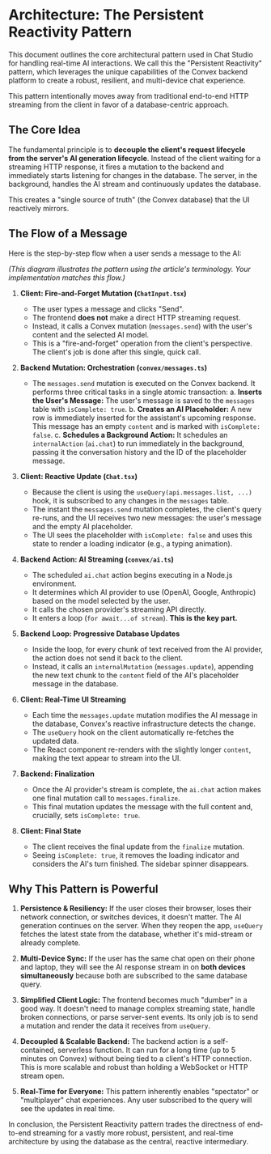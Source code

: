 # Architecture: The Persistent Reactivity Pattern

This document outlines the core architectural pattern used in Chat Studio for handling real-time AI interactions. We call this the "Persistent Reactivity" pattern, which leverages the unique capabilities of the Convex backend platform to create a robust, resilient, and multi-device chat experience.

This pattern intentionally moves away from traditional end-to-end HTTP streaming from the client in favor of a database-centric approach.

## The Core Idea

The fundamental principle is to **decouple the client's request lifecycle from the server's AI generation lifecycle**. Instead of the client waiting for a streaming HTTP response, it fires a mutation to the backend and immediately starts listening for changes in the database. The server, in the background, handles the AI stream and continuously updates the database.

This creates a "single source of truth" (the Convex database) that the UI reactively mirrors.

## The Flow of a Message

Here is the step-by-step flow when a user sends a message to the AI:


*(This diagram illustrates the pattern using the article's terminology. Your implementation matches this flow.)*

1.  **Client: Fire-and-Forget Mutation (`ChatInput.tsx`)**
    *   The user types a message and clicks "Send".
    *   The frontend **does not** make a direct HTTP streaming request.
    *   Instead, it calls a Convex mutation (`messages.send`) with the user's content and the selected AI model.
    *   This is a "fire-and-forget" operation from the client's perspective. The client's job is done after this single, quick call.

2.  **Backend Mutation: Orchestration (`convex/messages.ts`)**
    *   The `messages.send` mutation is executed on the Convex backend. It performs three critical tasks in a single atomic transaction:
        a. **Inserts the User's Message:** The user's message is saved to the `messages` table with `isComplete: true`.
        b. **Creates an AI Placeholder:** A new row is immediately inserted for the assistant's upcoming response. This message has an empty `content` and is marked with `isComplete: false`.
        c. **Schedules a Background Action:** It schedules an `internalAction` (`ai.chat`) to run immediately in the background, passing it the conversation history and the ID of the placeholder message.

3.  **Client: Reactive Update (`Chat.tsx`)**
    *   Because the client is using the `useQuery(api.messages.list, ...)` hook, it is subscribed to any changes in the `messages` table.
    *   The instant the `messages.send` mutation completes, the client's query re-runs, and the UI receives two new messages: the user's message and the empty AI placeholder.
    *   The UI sees the placeholder with `isComplete: false` and uses this state to render a loading indicator (e.g., a typing animation).

4.  **Backend Action: AI Streaming (`convex/ai.ts`)**
    *   The scheduled `ai.chat` action begins executing in a Node.js environment.
    *   It determines which AI provider to use (OpenAI, Google, Anthropic) based on the model selected by the user.
    *   It calls the chosen provider's streaming API directly.
    *   It enters a loop (`for await...of stream`). **This is the key part.**

5.  **Backend Loop: Progressive Database Updates**
    *   Inside the loop, for every chunk of text received from the AI provider, the action does not send it back to the client.
    *   Instead, it calls an `internalMutation` (`messages.update`), appending the new text chunk to the `content` field of the AI's placeholder message in the database.

6.  **Client: Real-Time UI Streaming**
    *   Each time the `messages.update` mutation modifies the AI message in the database, Convex's reactive infrastructure detects the change.
    *   The `useQuery` hook on the client automatically re-fetches the updated data.
    *   The React component re-renders with the slightly longer `content`, making the text appear to stream into the UI.

7.  **Backend: Finalization**
    *   Once the AI provider's stream is complete, the `ai.chat` action makes one final mutation call to `messages.finalize`.
    *   This final mutation updates the message with the full content and, crucially, sets `isComplete: true`.

8.  **Client: Final State**
    *   The client receives the final update from the `finalize` mutation.
    *   Seeing `isComplete: true`, it removes the loading indicator and considers the AI's turn finished. The sidebar spinner disappears.

## Why This Pattern is Powerful

1.  **Persistence & Resiliency:** If the user closes their browser, loses their network connection, or switches devices, it doesn't matter. The AI generation continues on the server. When they reopen the app, `useQuery` fetches the latest state from the database, whether it's mid-stream or already complete.

2.  **Multi-Device Sync:** If the user has the same chat open on their phone and laptop, they will see the AI response stream in on **both devices simultaneously** because both are subscribed to the same database query.

3.  **Simplified Client Logic:** The frontend becomes much "dumber" in a good way. It doesn't need to manage complex streaming state, handle broken connections, or parse server-sent events. Its only job is to send a mutation and render the data it receives from `useQuery`.

4.  **Decoupled & Scalable Backend:** The backend action is a self-contained, serverless function. It can run for a long time (up to 5 minutes on Convex) without being tied to a client's HTTP connection. This is more scalable and robust than holding a WebSocket or HTTP stream open.

5.  **Real-Time for Everyone:** This pattern inherently enables "spectator" or "multiplayer" chat experiences. Any user subscribed to the query will see the updates in real time.

In conclusion, the Persistent Reactivity pattern trades the directness of end-to-end streaming for a vastly more robust, persistent, and real-time architecture by using the database as the central, reactive intermediary.